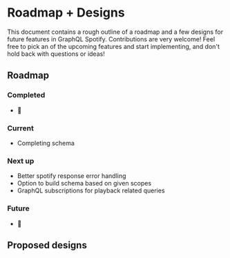 # Roadmap + Designs

This document contains a rough outline of a roadmap and a few designs for future features in GraphQL Spotify. Contributions are very welcome! Feel free to pick an of the upcoming features and start implementing, and don't hold back with questions or ideas!

## Roadmap

### Completed

* 🦄

### Current

* Completing schema

### Next up

* Better spotify response error handling
* Option to build schema based on given scopes
* GraphQL subscriptions for playback related queries

### Future

* 🦄

## Proposed designs